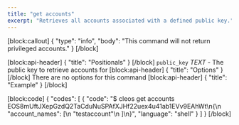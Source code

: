 ```yaml
---
title: "get accounts"
excerpt: "Retrieves all accounts associated with a defined public key."
---
```

[block:callout]
{
  "type": "info",
  "body": "This command will not return privileged accounts."
}
[/block]

[block:api-header]
{
  "title": "Positionals"
}
[/block]
`public_key` _TEXT_  - The public key to retrieve accounts for
[block:api-header]
{
  "title": "Options"
}
[/block]
There are no options for this command 
[block:api-header]
{
  "title": "Example"
}
[/block]

[block:code]
{
  "codes": [
    {
      "code": "$ cleos get accounts EOS8mUftJXepGzdQ2TaCduNuSPAfXJHf22uex4u41ab1EVv9EAhWt\n{\n  \"account_names\": [\n    \"testaccount\"\n  ]\n}",
      "language": "shell"
    }
  ]
}
[/block]